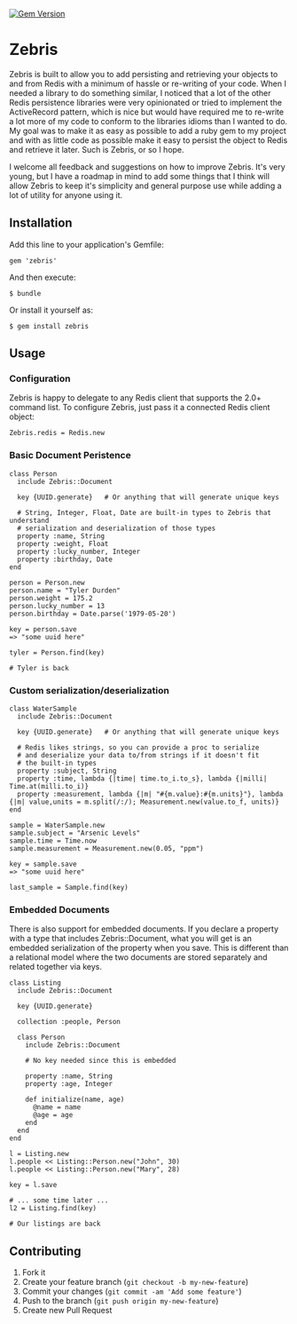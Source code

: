 [![Gem Version](https://badge.fury.io/rb/zebris.png)](http://badge.fury.io/rb/zebris)

# Zebris

Zebris is built to allow you to add persisting and retrieving your objects to and from Redis with a minimum of hassle or re-writing of your code.
When I needed a library to do something similar, I noticed that a lot of the other Redis persistence libraries were very opinionated or tried to
implement the ActiveRecord pattern, which is nice but would have required me to re-write a lot more of my code to conform to the libraries idioms
than I wanted to do.  My goal was to make it as easy as possible to add a ruby gem to my project and with as little code as possible make it easy to
persist the object to Redis and retrieve it later.  Such is Zebris, or so I hope.

I welcome all feedback and suggestions on how to improve Zebris.  It's very young, but I have a roadmap in mind to add some things that I think will
allow Zebris to keep it's simplicity and general purpose use while adding a lot of utility for anyone using it.

## Installation

Add this line to your application's Gemfile:

    gem 'zebris'

And then execute:

    $ bundle

Or install it yourself as:

    $ gem install zebris

## Usage

### Configuration
Zebris is happy to delegate to any Redis client that supports the 2.0+ command list.  To configure Zebris, just pass it a connected Redis client object:

    Zebris.redis = Redis.new

### Basic Document Peristence

    class Person
      include Zebris::Document

      key {UUID.generate}   # Or anything that will generate unique keys

      # String, Integer, Float, Date are built-in types to Zebris that understand
      # serialization and deserialization of those types
      property :name, String
      property :weight, Float
      property :lucky_number, Integer
      property :birthday, Date
    end

    person = Person.new
    person.name = "Tyler Durden"
    person.weight = 175.2
    person.lucky_number = 13
    person.birthday = Date.parse('1979-05-20')

    key = person.save
    => "some uuid here"

    tyler = Person.find(key)

    # Tyler is back

### Custom serialization/deserialization

    class WaterSample
      include Zebris::Document

      key {UUID.generate}   # Or anything that will generate unique keys

      # Redis likes strings, so you can provide a proc to serialize
      # and deserialize your data to/from strings if it doesn't fit
      # the built-in types
      property :subject, String
      property :time, lambda {|time| time.to_i.to_s}, lambda {|milli| Time.at(milli.to_i)}
      property :measurement, lambda {|m| "#{m.value}:#{m.units}"}, lambda {|m| value,units = m.split(/:/); Measurement.new(value.to_f, units)}
    end

    sample = WaterSample.new
    sample.subject = "Arsenic Levels"
    sample.time = Time.now
    sample.measurement = Measurement.new(0.05, "ppm")

    key = sample.save
    => "some uuid here"

    last_sample = Sample.find(key)

### Embedded Documents
There is also support for embedded documents.  If you declare a property with a type that includes Zebris::Document, what
you will get is an embedded serialization of the property when you save.  This is different than a relational model where
the two documents are stored separately and related together via keys.

    class Listing
      include Zebris::Document

      key {UUID.generate}

      collection :people, Person

      class Person
        include Zebris::Document

        # No key needed since this is embedded

        property :name, String
        property :age, Integer

        def initialize(name, age)
          @name = name
          @age = age
        end
      end
    end

    l = Listing.new
    l.people << Listing::Person.new("John", 30)
    l.people << Listing::Person.new("Mary", 28)

    key = l.save

    # ... some time later ...
    l2 = Listing.find(key)

    # Our listings are back

## Contributing

1. Fork it
2. Create your feature branch (`git checkout -b my-new-feature`)
3. Commit your changes (`git commit -am 'Add some feature'`)
4. Push to the branch (`git push origin my-new-feature`)
5. Create new Pull Request
